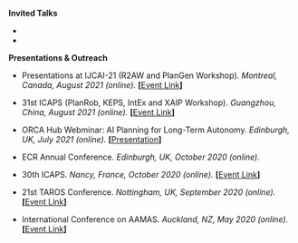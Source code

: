 
**Invited Talks**

-

-


**Presentations & Outreach**

- Presentations at IJCAI-21 (R2AW and PlanGen Workshop). *Montreal, Canada, August 2021 (online).*   **[**[Event Link](http://rbr.cs.umass.edu/r2aw/)**]**

- 31st ICAPS (PlanRob, KEPS, IntEx and XAIP Workshop). *Guangzhou, China, August 2021 (online).*   **[**[Event Link](https://icaps21.icaps-conference.org/home/)**]**

- ORCA Hub Webminar: AI Planning for Long-Term Autonomy. *Edinburgh, UK, July 2021 (online).* **[**[Presentation](https://www.youtube.com/watch?v=psE79dkN3oI)**]** 

- ECR Annual Conference. *Edinburgh, UK, October 2020 (online).*  

- 30th ICAPS. *Nancy, France, October 2020 (online).*   **[**[Event Link](https://icaps20.icaps-conference.org/)**]**

- 21st TAROS Conference. *Nottingham, UK, September 2020 (online).*    **[**[Event Link](https://www.nottingham.ac.uk/conference/fac-eng/taros/index.aspx)**]**

- International Conference on AAMAS. *Auckland, NZ, May 2020 (online).*   **[**[Event Link](https://aamas2020.conference.auckland.ac.nz/)**]**
